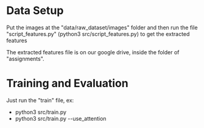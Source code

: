 # Data Setup

Put the images at the "data/raw_dataset/images" folder and then run the file "script_features.py" (python3 src/script_features.py) to get the extracted features

The extracted features file is on our google drive, inside the folder of "assignments".

# Training and Evaluation
Just run the "train" file, ex:
- python3 src/train.py
- python3 src/train.py --use_attention
